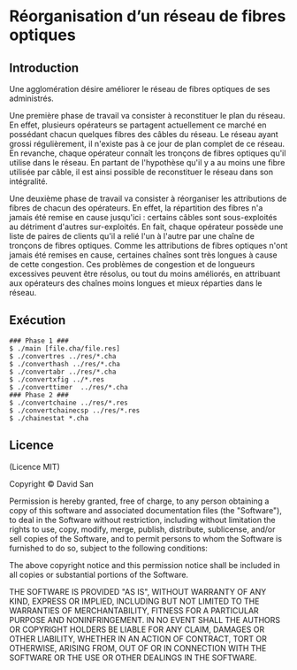 Réorganisation d’un réseau de fibres optiques
=============================================

## Introduction
Une agglomération désire améliorer le réseau de fibres optiques de ses administrés.

Une première phase de travail va consister à reconstituer le plan du réseau. En effet, plusieurs opérateurs se partagent actuellement ce marché en possédant chacun quelques fibres des câbles du réseau. Le réseau ayant grossi régulièrement, il n'existe pas à ce jour de plan complet de ce réseau. En revanche, chaque opérateur connaît les tronçons de fibres optiques qu'il utilise dans le réseau. En partant de l'hypothèse qu'il y a au moins une fibre utilisée par câble, il est ainsi possible de reconstituer le réseau dans son intégralité.

Une deuxième phase de travail va consister à réorganiser les attributions de fibres de chacun des opérateurs. En effet, la répartition des fibres n'a jamais été remise en cause jusqu'ici : certains câbles sont sous-exploités au détriment d'autres sur-exploités. En fait, chaque opérateur possède une liste de paires de clients qu'il a relié l'un à l'autre par une chaîne de tronçons de fibres optiques. Comme les attributions de fibres optiques n'ont jamais été remises en cause, certaines chaînes sont très longues à cause de cette congestion. Ces problèmes de congestion et de longueurs excessives peuvent être résolus, ou tout du moins améliorés, en attribuant aux opérateurs des chaînes moins longues et mieux réparties dans le réseau.



## Exécution
```
### Phase 1 ###
$ ./main [file.cha/file.res]
$ ./convertres ../res/*.cha
$ ./converthash ../res/*.cha
$ ./convertabr ../res/*.cha
$ ./convertxfig ../*.res
$ ./converttimer  ../res/*.cha
### Phase 2 ###
$ ./convertchaine ../res/*.res
$ ./convertchainecsp ../res/*.res
$ ./chainestat *.cha
```

## Licence

(Licence MIT)

Copyright © David San

Permission is hereby granted, free of charge, to any person obtaining a copy of this software and associated documentation files (the "Software"), to deal in the Software without restriction, including without limitation the rights to use, copy, modify, merge, publish, distribute, sublicense, and/or sell copies of the Software, and to permit persons to whom the Software is furnished to do so, subject to the following conditions:

The above copyright notice and this permission notice shall be included in all copies or substantial portions of the Software.

THE SOFTWARE IS PROVIDED "AS IS", WITHOUT WARRANTY OF ANY KIND, EXPRESS OR IMPLIED, INCLUDING BUT NOT LIMITED TO THE WARRANTIES OF MERCHANTABILITY, FITNESS FOR A PARTICULAR PURPOSE AND NONINFRINGEMENT. IN NO EVENT SHALL THE AUTHORS OR COPYRIGHT HOLDERS BE LIABLE FOR ANY CLAIM, DAMAGES OR OTHER LIABILITY, WHETHER IN AN ACTION OF CONTRACT, TORT OR OTHERWISE, ARISING FROM, OUT OF OR IN CONNECTION WITH THE SOFTWARE OR THE USE OR OTHER DEALINGS IN THE SOFTWARE.
